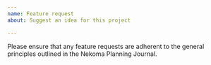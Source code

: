 ```yaml
---
name: Feature request
about: Suggest an idea for this project

---
```


Please ensure that any feature requests are adherent to the general principles outlined in the Nekoma Planning Journal.
